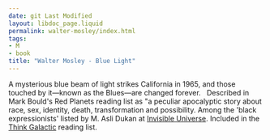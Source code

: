 ```yaml
---
date: git Last Modified
layout: libdoc_page.liquid
permalink: walter-mosley/index.html
tags:
- M
- book
title: "Walter Mosley - Blue Light"
---
```


A mysterious blue beam of light strikes California in  1965, and those touched by it—known as the Blues—are changed forever.
 
Described in Mark Bould's  Red Planets reading list as "a peculiar  apocalyptic story about race, sex, identity, death, transformation and  possibility. Among the 'black expressionists' listed by M. Asli Dukan at <a href="http://invisibleuniversedoc.com/wp-content/uploads/2016/01/IU_BSF_lit_2015_3000.jpg"> Invisible Universe</a>. Included in the <a href="https://thinkgalactic.org/reading-lists/by-author/">Think Galactic</a>  reading list.